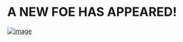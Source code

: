 # A NEW FOE HAS APPEARED!
[![image](https://user-images.githubusercontent.com/112947329/188639463-483b2dba-a953-4a3c-abc0-23f184f79983.png)](https://www.youtube.com/watch?v=lvwZQTB4iv4)




